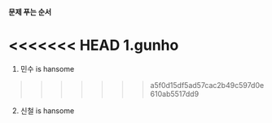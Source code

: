 **문제 푸는 순서**

<<<<<<< HEAD
1.gunho 
=======
1. 민수 is hansome
>>>>>>> a5f0d15df5ad57cac2b49c597d0e610ab5517dd9

2. 신철 is hansome


